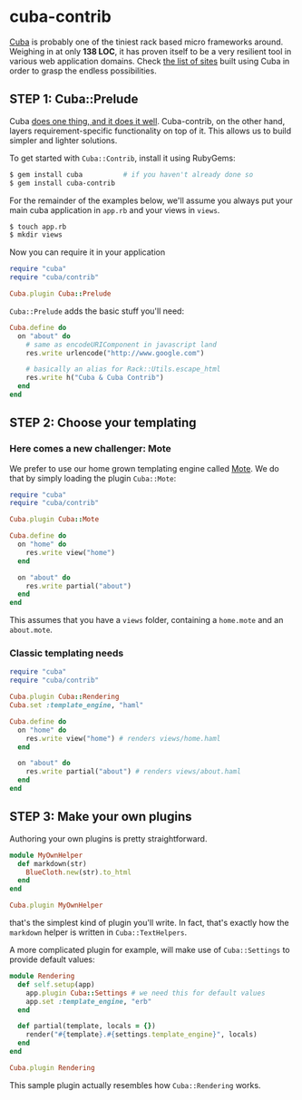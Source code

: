 # cuba-contrib

[Cuba][cuba] is probably one of the tiniest rack based micro
frameworks around. Weighing in at only __138 LOC__, it has proven
itself to be a very resilient tool in various web application domains.
Check [the list of sites][sites] built using Cuba in order to
grasp the endless possibilities.

## STEP 1: Cuba::Prelude

Cuba [does one thing, and it does it well][unix]. Cuba-contrib, on
the other hand, layers requirement-specific functionality on
top of it. This allows us to build simpler and lighter solutions.

To get started with `Cuba::Contrib`, install it using RubyGems:

``` bash
$ gem install cuba          # if you haven't already done so
$ gem install cuba-contrib
```

For the remainder of the examples below, we'll assume you
always put your main cuba application in `app.rb` and your
views in `views`.

``` bash
$ touch app.rb
$ mkdir views
```

Now you can require it in your application

``` ruby
require "cuba"
require "cuba/contrib"

Cuba.plugin Cuba::Prelude
```

`Cuba::Prelude` adds the basic stuff you'll need:

``` ruby
Cuba.define do
  on "about" do
    # same as encodeURIComponent in javascript land
    res.write urlencode("http://www.google.com")

    # basically an alias for Rack::Utils.escape_html
    res.write h("Cuba & Cuba Contrib")
  end
end
```

## STEP 2: Choose your templating

### Here comes a new challenger: Mote

We prefer to use our home grown templating engine called
[Mote][mote]. We do that by simply loading the plugin `Cuba::Mote`:

``` ruby
require "cuba"
require "cuba/contrib"

Cuba.plugin Cuba::Mote

Cuba.define do
  on "home" do
    res.write view("home")
  end

  on "about" do
    res.write partial("about")
  end
end
```

This assumes that you have a `views` folder, containing a `home.mote`
and an `about.mote`.

### Classic templating needs

``` ruby
require "cuba"
require "cuba/contrib"

Cuba.plugin Cuba::Rendering
Cuba.set :template_engine, "haml"

Cuba.define do
  on "home" do
    res.write view("home") # renders views/home.haml
  end

  on "about" do
    res.write partial("about") # renders views/about.haml
  end
end
```

## STEP 3: Make your own plugins

Authoring your own plugins is pretty straightforward.

``` ruby
module MyOwnHelper
  def markdown(str)
    BlueCloth.new(str).to_html
  end
end

Cuba.plugin MyOwnHelper
```

that's the simplest kind of plugin you'll write. In fact,
that's exactly how the `markdown` helper is written in
`Cuba::TextHelpers`.

A more complicated plugin for example, will make use of
`Cuba::Settings` to provide default values:

``` ruby
module Rendering
  def self.setup(app)
    app.plugin Cuba::Settings # we need this for default values
    app.set :template_engine, "erb"
  end

  def partial(template, locals = {})
    render("#{template}.#{settings.template_engine}", locals)
  end
end

Cuba.plugin Rendering
```

This sample plugin actually resembles how `Cuba::Rendering` works.

[cuba]: http://cuba.is
[sites]: http://cuba.is/sites
[mote]: http://github.com/soveran/mote
[unix]: http://en.wikipedia.org/wiki/Unix_philosophy